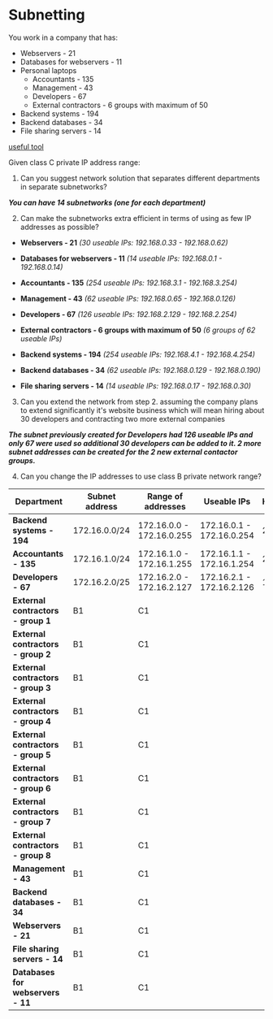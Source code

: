 # Subnetting

You work in a company that has:
- Webservers - 21
- Databases for webservers - 11
- Personal laptops
   - Accountants - 135
   - Management - 43
   - Developers - 67
   - External contractors - 6 groups with maximum of 50
- Backend systems - 194
- Backend databases - 34
- File sharing servers - 14

[useful tool](https://www.davidc.net/sites/default/subnets/subnets.html)

Given class C private IP address range:
1. Can you suggest network solution that separates different departments in separate subnetworks?

**_You can have 14 subnetworks (one for each department)_**

2. Can make the subnetworks extra efficient in terms of using as few IP addresses as possible?

* **Webservers - 21** _(30 useable IPs: 192.168.0.33 - 192.168.0.62)_

* **Databases for webservers - 11** _(14 useable IPs: 192.168.0.1 - 192.168.0.14)_

* **Accountants - 135** _(254 useable IPs: 192.168.3.1 - 192.168.3.254)_

* **Management - 43** _(62 useable IPs: 192.168.0.65 - 192.168.0.126)_

* **Developers - 67** _(126 useable IPs: 192.168.2.129 - 192.168.2.254)_

* **External contractors - 6 groups with maximum of 50** _(6 groups of 62 useable IPs)_

* **Backend systems - 194** _(254 useable IPs: 192.168.4.1 - 192.168.4.254)_

* **Backend databases - 34** _(62 useable IPs: 192.168.0.129 - 192.168.0.190)_

* **File sharing servers - 14** _(14 useable IPs: 192.168.0.17 - 192.168.0.30)_

3. Can you extend the network from step 2. assuming the company plans to extend significantly it's website business which will mean hiring about 30 developers and contracting two more external companies

**_The subnet previously created for Developers had 126 useable IPs and only 67 were used so additional 30 developers can be added to it. 2 more subnet addresses can be created for the 2 new external contactor groups._**

4. Can you change the IP addresses to use class B private network range?


Department| Subnet address | Range of addresses | Useable IPs | Hosts
----------|----------------|--------------------|-------------|------
**Backend systems - 194** | 172.16.0.0/24 | 172.16.0.0 - 172.16.0.255 | 172.16.0.1 - 172.16.0.254 | 254
**Accountants - 135** | 172.16.1.0/24 | 172.16.1.0 - 172.16.1.255 | 	172.16.1.1 - 172.16.1.254 | 254 
**Developers - 67** | 172.16.2.0/25 | 	172.16.2.0 - 172.16.2.127 | 172.16.2.1 - 172.16.2.126 | 126 
**External contractors - group 1** | B1 | C1|  |  
**External contractors - group 2** | B1 | C1|  |  
**External contractors - group 3** | B1 | C1|  |  
**External contractors - group 4** | B1 | C1|  |  
**External contractors - group 5** | B1 | C1|  |  
**External contractors - group 6** | B1 | C1|  |  
**External contractors - group 7** | B1 | C1|  |  
**External contractors - group 8** | B1 | C1|  |   
**Management - 43** | B1 | C1|  |  
**Backend databases - 34** | B1 | C1|  |
**Webservers - 21** | B1 | C1|  |  
**File sharing servers - 14** | B1 | C1|  |  
**Databases for webservers - 11** | B1 | C1|  |


